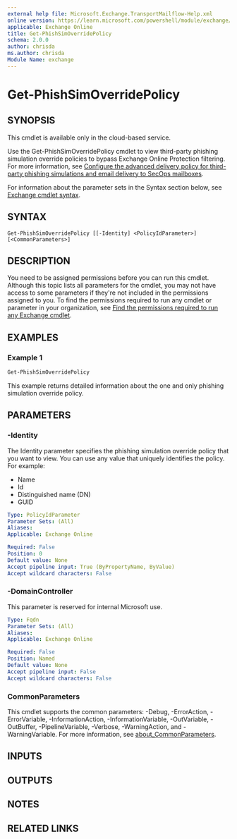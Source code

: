 ```yaml
---
external help file: Microsoft.Exchange.TransportMailflow-Help.xml
online version: https://learn.microsoft.com/powershell/module/exchange/get-phishsimoverridepolicy
applicable: Exchange Online
title: Get-PhishSimOverridePolicy
schema: 2.0.0
author: chrisda
ms.author: chrisda
Module Name: exchange
---
```


# Get-PhishSimOverridePolicy

## SYNOPSIS
This cmdlet is available only in the cloud-based service.

Use the Get-PhishSimOverridePolicy cmdlet to view third-party phishing simulation override policies to bypass Exchange Online Protection filtering. For more information, see [Configure the advanced delivery policy for third-party phishing simulations and email delivery to SecOps mailboxes](https://learn.microsoft.com/defender-office-365/advanced-delivery-policy-configure).

For information about the parameter sets in the Syntax section below, see [Exchange cmdlet syntax](https://learn.microsoft.com/powershell/exchange/exchange-cmdlet-syntax).

## SYNTAX

```
Get-PhishSimOverridePolicy [[-Identity] <PolicyIdParameter>] [<CommonParameters>]
```

## DESCRIPTION
You need to be assigned permissions before you can run this cmdlet. Although this topic lists all parameters for the cmdlet, you may not have access to some parameters if they're not included in the permissions assigned to you. To find the permissions required to run any cmdlet or parameter in your organization, see [Find the permissions required to run any Exchange cmdlet](https://learn.microsoft.com/powershell/exchange/find-exchange-cmdlet-permissions).

## EXAMPLES

### Example 1
```powershell
Get-PhishSimOverridePolicy
```

This example returns detailed information about the one and only phishing simulation override policy.

## PARAMETERS

### -Identity
The Identity parameter specifies the phishing simulation override policy that you want to view. You can use any value that uniquely identifies the policy. For example:

- Name
- Id
- Distinguished name (DN)
- GUID

```yaml
Type: PolicyIdParameter
Parameter Sets: (All)
Aliases:
Applicable: Exchange Online

Required: False
Position: 0
Default value: None
Accept pipeline input: True (ByPropertyName, ByValue)
Accept wildcard characters: False
```

### -DomainController
This parameter is reserved for internal Microsoft use.

```yaml
Type: Fqdn
Parameter Sets: (All)
Aliases:
Applicable: Exchange Online

Required: False
Position: Named
Default value: None
Accept pipeline input: False
Accept wildcard characters: False
```

### CommonParameters
This cmdlet supports the common parameters: -Debug, -ErrorAction, -ErrorVariable, -InformationAction, -InformationVariable, -OutVariable, -OutBuffer, -PipelineVariable, -Verbose, -WarningAction, and -WarningVariable. For more information, see [about_CommonParameters](https://go.microsoft.com/fwlink/p/?LinkID=113216).

## INPUTS

## OUTPUTS

## NOTES

## RELATED LINKS

